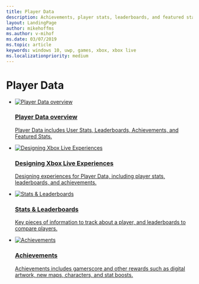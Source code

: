 ```yaml
---
title: Player Data
description: Achievements, player stats, leaderboards, and featured stats.
layout: LandingPage
author: mikehoffms
ms.author: v-mihof
ms.date: 03/07/2019
ms.topic: article
keywords: windows 10, uwp, games, xbox, xbox live
ms.localizationpriority: medium
---
```


<h1>Player Data</h1>

<ul class="cardsF panelContent cols cols2">
    <li>
        <a href="live-playerdata-overview.md">
            <div class="cardSize">
                <div class="cardPadding">
                    <div class="card">
                        <div class="cardImageOuter">
                            <div class="cardImage">
                                <img src="https://docs.microsoft.com/media/common/i_overview.svg" alt="Player Data overview"/>
                            </div>
                        </div>
                        <div class="cardText">
                            <h3>Player Data overview</h3>
                            <p>Player Data includes User Stats, Leaderboards, Achievements, and Featured Stats.</p>
                        </div>
                    </div>
                </div>
            </div>
        </a>
    </li>
    <li>
        <a href="live-designing-experiences.md">
            <div class="cardSize">
                <div class="cardPadding">
                    <div class="card">
                        <div class="cardImageOuter">
                            <div class="cardImage">
                                <img src="https://docs.microsoft.com/media/common/i_design.svg" alt="Designing Xbox Live Experiences"/>
                            </div>
                        </div>
                        <div class="cardText">
                            <h3>Designing Xbox Live Experiences</h3>
                            <p>Designing experiences for Player Data, including player stats, leaderboards, and achievements.</p>
                        </div>
                    </div>
                </div>
            </div>
        </a>
    </li>
    <li>
        <a href="stats-leaderboards/live-stats-leaderboards-nav.md">
            <div class="cardSize">
                <div class="cardPadding">
                    <div class="card">
                        <div class="cardImageOuter">
                            <div class="cardImage">
                                <img src="https://docs.microsoft.com/media/common/i_learn-about.svg" alt="Stats & Leaderboards"/>
                            </div>
                        </div>
                        <div class="cardText">
                            <h3>Stats & Leaderboards</h3>
                            <p>Key pieces of information to track about a player, and leaderboards to compare players.</p>
                        </div>
                    </div>
                </div>
            </div>
        </a>
    </li>
    <li>
        <a href="achievements/live-achievements-nav.md">
            <div class="cardSize">
                <div class="cardPadding">
                    <div class="card">
                        <div class="cardImageOuter">
                            <div class="cardImage">
                                <img src="https://docs.microsoft.com/media/common/i_sharepoint-list.svg" alt="Achievements"/>
                            </div>
                        </div>
                        <div class="cardText">
                            <h3>Achievements</h3>
                            <p>Achievements includes gamerscore and other rewards such as digital artwork, new maps, characters, and stat boosts.</p>
                        </div>
                    </div>
                </div>
            </div>
        </a>
    </li>
</ul>
